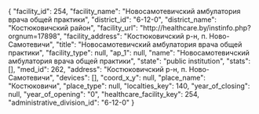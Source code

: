 {
    "facility_id": 254,
    "facility_name": "Новосамотевичский амбулатория врача общей практики",
    "district_id": "6-12-0",
    "district_name": "Костюковичский район",
    "facility_url": "http:\/\/healthcare.by\/instinfo.php?orgnum=17898",
    "facility_address": "Костюковичский р-н, п. Ново- Самотевичи",
    "title": "Новосамотевичский амбулатория врача общей практики",
    "facility_type": null,
    "ap_1": null,
    "name": "Новосамотевичский амбулатория врача общей практики",
    "state": "public institution",
    "stats": [],
    "med_id": 262,
    "address": "Костюковичский р-н, п. Ново- Самотевичи",
    "devices": [],
    "coord_x_y": null,
    "place_name": "Костюковичи",
    "place_type": null,
    "localties_key": 140,
    "year_of_closing": null,
    "year_of_opening": "0",
    "healthcare_facility_key": 254,
    "administrative_division_id": "6-12-0"
}